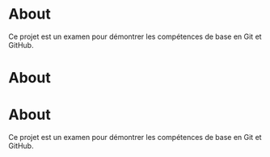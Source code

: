 # About
Ce projet est un examen pour démontrer les compétences de base en Git et GitHub.
# About
# About
Ce projet est un examen pour démontrer les compétences de base en Git et GitHub.
